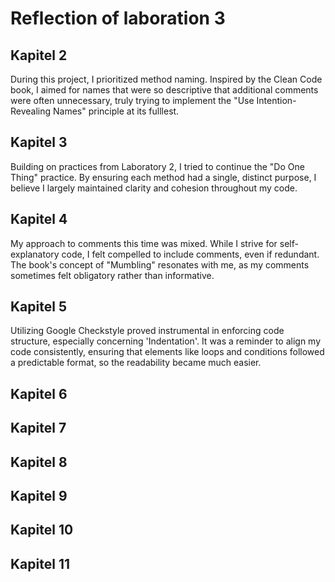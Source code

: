 # Reflection of laboration 3

## Kapitel 2
During this project, I prioritized method naming. Inspired by the Clean Code book, I aimed for names that were so descriptive that additional comments were often unnecessary, truly trying to implement the "Use Intention-Revealing Names" principle at its fulllest.

## Kapitel 3
Building on practices from Laboratory 2, I tried to continue the "Do One Thing" practice. By ensuring each method had a single, distinct purpose, I believe I largely maintained clarity and cohesion throughout my code.

## Kapitel 4
My approach to comments this time was mixed. While I strive for self-explanatory code, I felt compelled to include comments, even if redundant. The book's concept of "Mumbling" resonates with me, as my comments sometimes felt obligatory rather than informative.

## Kapitel 5
Utilizing Google Checkstyle proved instrumental in enforcing code structure, especially concerning 'Indentation'. It was a  reminder to align my code consistently, ensuring that elements like loops and conditions followed a predictable format, so the  readability became much easier.

## Kapitel 6

## Kapitel 7

## Kapitel 8

## Kapitel 9

## Kapitel 10

## Kapitel 11